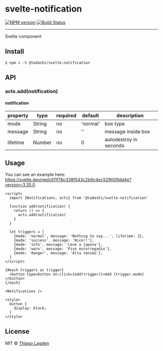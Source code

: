 # svelte-notification

[![NPM version][npm-img]][npm]
[![Build Status][ci-img]][ci]


[npm-img]:         https://img.shields.io/npm/v/@tadashi/svelte-notification.svg
[npm]:             https://www.npmjs.com/package/@tadashi/svelte-notification
[ci-img]:          https://github.com/lagden/svelte-notification/workflows/Node.js%20CI/badge.svg
[ci]:              https://github.com/lagden/svelte-notification/actions?query=workflow%3A%22Node.js+CI%22

---

Svelte component

## Install

```
$ npm i -S @tadashi/svelte-notification
```

## API

### acts.add(notification)

#### notification

property    | type         | required    | default               | description
----------- | ------------ | ----------- | -------------------   | ------------
mode        | String       | no          | 'normal'              | box type
message     | String       | no          | ''                    | message inside box
lifetime    | Number       | no          | 0                     | autodestroy in seconds


## Usage

You can see an example here: https://svelte.dev/repl/d11f78c338f543c2b9c4ec529009dd4e?version=3.35.0

```svelte
<script>
  import {Notifications, acts} from '@tadashi/svelte-notification'

  function add(notification) {
    return () => {
      acts.add(notification)
    }
  }

  let triggers = [
    {mode: 'normal', message: 'Nothing to say...', lifetime: 2},
    {mode: 'success', message: 'Nice!!'},
    {mode: 'info', message: 'Leve a japona'},
    {mode: 'warn', message: 'Piso escorregadio'},
    {mode: 'danger', message: 'Alta tensão'},
  ]
</script>

{#each triggers as trigger}
  <button type=button on:click={add(trigger)}>Add {trigger.mode}</button>
{/each}

<Notifications />

<style>
  button {
    display: block;
  }
</style>
```


## License

MIT © [Thiago Lagden](https://github.com/lagden)
